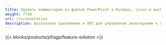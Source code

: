 ```yaml
---
title: Удалить комментарии из файлов PowerPoint в Windows, Linux и macOS
weight: 7730
url: /ru/annotation
description: Бесплатное приложение и API для управления аннотациями к файлам PowerPoint, таким как PPT, PPTX, PPS, POT, PPSX, PPTM, PPSM, POTX, POTM и ODP.
---
```


{{< blocks/products/pf/agp/feature-solution >}} 

